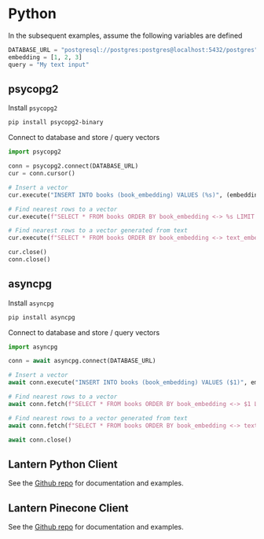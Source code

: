 # Python

In the subsequent examples, assume the following variables are defined

```python
DATABASE_URL = "postgresql://postgres:postgres@localhost:5432/postgres"
embedding = [1, 2, 3]
query = "My text input"
```

## psycopg2

Install `psycopg2`

```bash
pip install psycopg2-binary
```

Connect to database and store / query vectors

```python
import psycopg2

conn = psycopg2.connect(DATABASE_URL)
cur = conn.cursor()

# Insert a vector
cur.execute("INSERT INTO books (book_embedding) VALUES (%s)", (embedding,))

# Find nearest rows to a vector
cur.execute(f"SELECT * FROM books ORDER BY book_embedding <-> %s LIMIT 5", (embedding,))

# Find nearest rows to a vector generated from text
cur.execute(f"SELECT * FROM books ORDER BY book_embedding <-> text_embedding('BAAI/bge-small-en', %s) LIMIT 5", (query,))

cur.close()
conn.close()
```

## asyncpg

Install `asyncpg`

```bash
pip install asyncpg
```

Connect to database and store / query vectors

```python
import asyncpg

conn = await asyncpg.connect(DATABASE_URL)

# Insert a vector
await conn.execute("INSERT INTO books (book_embedding) VALUES ($1)", embedding)

# Find nearest rows to a vector
await conn.fetch(f"SELECT * FROM books ORDER BY book_embedding <-> $1 LIMIT 5", embedding)

# Find nearest rows to a vector generated from text
await conn.fetch(f"SELECT * FROM books ORDER BY book_embedding <-> text_embedding('BAAI/bge-small-en', $1) LIMIT 5", query)

await conn.close()
```

## Lantern Python Client

See the [Github repo](https://github.com/lanterndata/lantern-python/tree/main/lantern) for documentation and examples.

## Lantern Pinecone Client

See the [Github repo](https://github.com/lanterndata/lantern-python/tree/main/lantern_pinecone) for documentation and examples.
